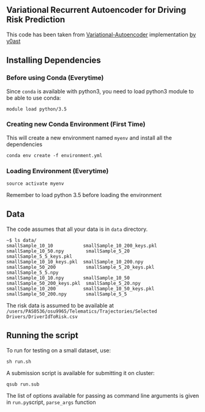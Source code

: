 ## Variational Recurrent Autoencoder for Driving Risk Prediction

This code has been taken from [Variational-Autoencoder](http://arxiv.org/pdf/1412.6581.pdf) implementation [by y0ast](https://github.com/y0ast/Variational-Recurrent-Autoencoder)

## Installing Dependencies

### Before using Conda (Everytime)
Since `conda` is available with python3, you need to load python3 module to be able to use conda:
```
module load python/3.5
```

### Creating new Conda Environment (First Time)
This will create a new environment named `myenv` and install all the dependencies

```
conda env create -f environment.yml
```

### Loading Environment (Everytime)
```
source activate myenv
```
Remember to load python 3.5 before loading the environment

## Data
The code assumes that all your data is in `data` directory. 
```
~$ ls data/
smallSample_10_10           smallSample_10_200_keys.pkl  smallSample_10_50.npy        smallSample_5_20           smallSample_5_5_keys.pkl
smallSample_10_10_keys.pkl  smallSample_10_200.npy       smallSample_50_200           smallSample_5_20_keys.pkl  smallSample_5_5.npy
smallSample_10_10.npy       smallSample_10_50            smallSample_50_200_keys.pkl  smallSample_5_20.npy
smallSample_10_200          smallSample_10_50_keys.pkl   smallSample_50_200.npy       smallSample_5_5
```
The risk data is assumed to be available at
`/users/PAS0536/osu9965/Telematics/Trajectories/Selected Drivers/DriverIdToRisk.csv`

## Running the script

To run for testing on a small dataset, use:
```
sh run.sh
```

A submission script is available for submitting it on cluster:
```
qsub run.sub
```

The list of options available for passing as command line arguments is given in `run.py`script, `parse_args` function
